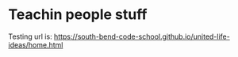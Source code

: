 # Teachin people stuff

Testing url is: https://south-bend-code-school.github.io/united-life-ideas/home.html
